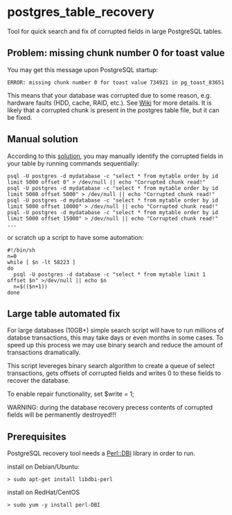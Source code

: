 # postgres_table_recovery
Tool for quick search and fix of corrupted fields in large PostgreSQL tables.

## Problem: missing chunk number 0 for toast value

You may get this message upon PostgreSQL startup:

```
ERROR: missing chunk number 0 for toast value 734921 in pg_toast_83651
```

This means that your database was corrupted due to some reason, e.g. hardware faults (HDD, cache, RAID, etc.). See [Wiki](https://wiki.postgresql.org/wiki/Corruption) for more details. It is likely that a corrupted chunk is present in the postgres table file, but it can be fixed.

## Manual solution

According to this [solution](https://gist.github.com/supix/80f9a6111dc954cf38ee99b9dedf187a), you may manually identify the corrupted fields in your table by running commands sequentially:

```
psql -U postgres -d mydatabase -c "select * from mytable order by id limit 5000 offset 0" > /dev/null || echo "Corrupted chunk read!"
psql -U postgres -d mydatabase -c "select * from mytable order by id limit 5000 offset 5000" > /dev/null || echo "Corrupted chunk read!"
psql -U postgres -d mydatabase -c "select * from mytable order by id limit 5000 offset 10000" > /dev/null || echo "Corrupted chunk read!"
psql -U postgres -d mydatabase -c "select * from mytable order by id limit 5000 offset 15000" > /dev/null || echo "Corrupted chunk read!"
...
```

or scratch up a script to have some automation:

```
#!/bin/sh
n=0
while [ $n -lt 58223 ]
do
  psql -U postgres -d database -c "select * from mytable limit 1 offset $n" >/dev/null || echo $n
  n=$(($n+1))
done
```

## Large table automated fix

For large databases (10GB+) simple search script will have to run millions of databse transactions, this may take days or even months in some cases.
To speed up this process we may use binary search and reduce the amount of transactions dramatically. 

This script levereges binary search algorithm to create a queue of select transactions, gets offsets of corrupted fields and writes 0 to these fields to recover the database. 

To enable repair functionality, set $write = 1;

WARNING: during the database recovery precess contents of corrupted fields will be permanently destroyed!!!


## Prerequisites

PostgreSQL recovery tool needs a [Perl::DBI](https://dbi.perl.org/) library in order to run.

install on Debian/Ubuntu:

```
> sudo apt-get install libdbi-perl
```

install on RedHat/CentOS
```
> sudo yum -y install perl-DBI
```


